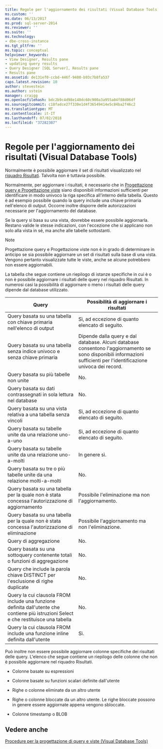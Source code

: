 ```yaml
---
title: Regole per l'aggiornamento dei risultati (Visual Database Tools) | Microsoft Docs
ms.custom: ''
ms.date: 06/13/2017
ms.prod: sql-server-2014
ms.reviewer: ''
ms.suite: ''
ms.technology:
- dbe-cross-instance
ms.tgt_pltfrm: ''
ms.topic: conceptual
helpviewer_keywords:
- View Designer, Results pane
- updating query results
- Query Designer [SQL Server], Results pane
- Results pane
ms.assetid: de131ef0-ccbd-446f-9400-b93c7b8fa537
caps.latest.revision: 10
author: stevestein
ms.author: sstein
manager: craigg
ms.openlocfilehash: bdc2b9c4d98e140dc60c900a3a955a04f88d06df
ms.sourcegitcommit: c18fadce27f330e1d4f36549414e5c84ba2f46c2
ms.translationtype: MT
ms.contentlocale: it-IT
ms.lasthandoff: 07/02/2018
ms.locfileid: "37282307"
---
```

# <a name="rules-for-updating-results-visual-database-tools"></a>Regole per l'aggiornamento dei risultati (Visual Database Tools)
  Normalmente è possibile aggiornare il set di risultati visualizzato nel [riquadro Risultati](visual-database-tools.md). Talvolta non è tuttavia possibile.  
  
 Normalmente, per aggiornare i risultati, è necessario che in [Progettazione query e Progettazione viste](query-and-view-designer-tools-visual-database-tools.md) siano disponibili informazioni sufficienti per identificare in modo univoco la riga specifica all'interno della tabella. Questo è ad esempio possibile quando la query include una chiave primaria nell'elenco di output. Occorre inoltre disporre delle autorizzazioni necessarie per l'aggiornamento del database.  
  
 Se la query si basa su una vista, dovrebbe essere possibile aggiornarla. Restano valide le stesse indicazioni, con l'eccezione che si applicano non solo alla vista in sé, ma anche alle tabelle sottostanti.  
  
> [!NOTE]  
>  Progettazione query e Progettazione viste non è in grado di determinare in anticipo se sia possibile aggiornare un set di risultati sulla base di una vista. Vengono pertanto visualizzate tutte le viste, anche se alcune potrebbero non essere aggiornabili.  
  
 La tabella che segue contiene un riepilogo di istanze specifiche in cui è o non è possibile aggiornare i risultati delle query nel riquadro Risultati. In numerosi casi la possibilità di aggiornare o meno i risultati delle query dipende dal database utilizzato.  
  
|Query|Possibilità di aggiornare i risultati|  
|-----------|-----------------------------|  
|Query basata su una tabella con chiave primaria nell'elenco di output|Sì, ad eccezione di quanto elencato di seguito.|  
|Query basata su una tabella senza indice univoco e senza chiave primaria|Dipende dalla query e dal database. Alcuni database consentono l'aggiornamento se sono disponibili informazioni sufficienti per l'identificazione univoca dei record.|  
|Query basata su più tabelle non unite|No.|  
|Query basata su dati contrassegnati in sola lettura nel database|No.|  
|Query basata su una vista relativa a una tabella senza vincoli|Sì, ad eccezione di quanto elencato di seguito.|  
|Query basata su tabelle unite da una relazione uno-a-uno|Sì, ad eccezione di quanto elencato di seguito.|  
|Query basata su tabelle unite da una relazione uno-a-molti|In genere sì.|  
|Query basata su tre o più tabelle unite da una relazione molti-a-molti|No.|  
|Query basata su una tabella per la quale non è stata concessa l'autorizzazione di aggiornamento|Possibile l'eliminazione ma non l'aggiornamento.|  
|Query basata su una tabella per la quale non è stata concessa l'autorizzazione di eliminazione|Possibile l'aggiornamento ma non l'eliminazione.|  
|Query di aggregazione|No.|  
|Query basata su una sottoquery contenente totali o funzioni di aggregazione|No.|  
|Query che include la parola chiave DISTINCT per l'esclusione di righe duplicate|No.|  
|Query la cui clausola FROM include una funzione definita dall'utente che contiene più istruzioni Select e che restituisce una tabella|No.|  
|Query la cui clausola FROM include una funzione inline definita dall'utente|Sì.|  
  
 Può inoltre non essere possibile aggiornare colonne specifiche dei risultati delle query. L'elenco che segue contiene un riepilogo delle colonne che non è possibile aggiornare nel riquadro Risultati.  
  
-   Colonne basate su espressioni  
  
-   Colonne basate su funzioni scalari definite dall'utente  
  
-   Righe o colonne eliminate da un altro utente  
  
-   Righe o colonne bloccate da un altro utente. Le righe bloccate possono in genere essere aggiornate appena vengono sbloccate.  
  
-   Colonne timestamp o BLOB  
  
## <a name="see-also"></a>Vedere anche  
 [Procedure per la progettazione di query e viste &#40;Visual Database Tools&#41;](design-queries-and-views-how-to-topics-visual-database-tools.md)  
  
  
